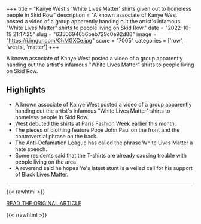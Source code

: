 +++
title = "Kanye West's 'White Lives Matter' shirts given out to homeless people in Skid Row"
description = "A known associate of Kanye West posted a video of a group apparently handing out the artist's infamous \"White Lives Matter\" shirts to people living on Skid Row."
date = "2022-10-19 21:17:25"
slug = "6350694656beb729c0e92d88"
image = "https://i.imgur.com/ChMGXCe.jpg"
score = "7005"
categories = ['row', 'wests', 'matter']
+++

A known associate of Kanye West posted a video of a group apparently handing out the artist's infamous \"White Lives Matter\" shirts to people living on Skid Row.

## Highlights

- A known associate of Kanye West posted a video of a group apparently handing out the artist's infamous "White Lives Matter" shirts to homeless people in Skid Row.
- West debuted the shirts at Paris Fashion Week earlier this month.
- The pieces of clothing feature Pope John Paul on the front and the controversial phrase on the back.
- The Anti-Defamation League has called the phrase White Lives Matter a hate speech.
- Some residents said that the T-shirts are already causing trouble with people living on the area.
- A reverend said he hopes Ye's latest stunt is a veiled call for his support of Black Lives Matter.

---

{{< rawhtml >}}
  <p class="article-category">
    <a target="_blank" href="https://www.cbsnews.com/losangeles/news/kanye-wests-white-lives-matter-shirts-given-out-to-homeless-people-in-skid-row/">READ THE ORIGINAL ARTICLE</a>
  </p>
{{< /rawhtml >}}
